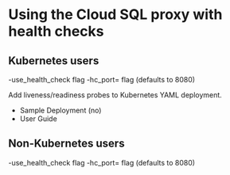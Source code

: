 # Using the Cloud SQL proxy with health checks


## Kubernetes users


-use_health_check flag
-hc_port=<port number> flag (defaults to 8080)



Add liveness/readiness probes to Kubernetes YAML deployment.
- Sample Deployment (no)
- User Guide

## Non-Kubernetes users

-use_health_check flag
-hc_port=<port number> flag (defaults to 8080)




